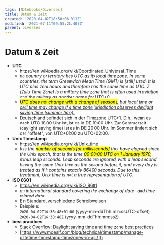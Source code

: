 ```yaml
---
tags: [Notebooks/Diverses]
title: Datum & Zeit
created: '2020-04-02T18:50:06.011Z'
modified: '2021-07-11T09:55:28.407Z'
parent: Diverses
---
```


# Datum & Zeit
- **UTC**
  - https://en.wikipedia.org/wiki/Coordinated_Universal_Time
  - *no country or territory has UTC as its local time zone. In some countries, the term Greenwich Mean Time (GMT) is [still] used. It is UTC plus zero hours and therefore has the same time as UTC. Z (Zulu Time Zone) is a military time zone that is often used in aviation and the military as another name for UTC+0.*
  - [*<mark>UTC does not change with a change of seasons</mark>, but local time or civil time may change if a time zone jurisdiction observes daylight saving time (summer time).*](https://en.wikipedia.org/wiki/Coordinated_Universal_Time#Daylight_saving_time:~:text=UTC%20does%20not%20change%20with%20a,daylight%20saving%20time%20(summer%20time))
  - Deutschland befindet sich in der Timezone UTC+1. D.h., wenn es nach UTC 18:00 Uhr ist, ist es in DE 19:00 Uhr. Zur Sommerzeit (daylight saving time) ist es in DE 20:00 Uhr. Im Sommer ändert sich der "offset", von UTC+01:00 zu UTC+02:00.
- **Unix Timestamp**
  - https://en.wikipedia.org/wiki/Unix_time
  - *It is the <mark>number of seconds [or milliseconds]</mark> that have elapsed since the Unix epoch, that is the time <mark>00:00:00 UTC on 1 January 1970</mark>, minus leap seconds. Leap seconds are ignored, with a leap second having the same Unix time as the second before it, and every day is treated as if it contains exactly 86400 seconds. Due to this treatment, Unix time is not a true representation of UTC.*
- **ISO 8601**  
  - https://en.wikipedia.org/wiki/ISO_8601
  - *an international standard covering the exchange of date- and time-related data.*
  - Ein Standard, verschiedene Schreibweisen
  - Beispiele:<br/>
    `2020-04-02T16:38:48+01:00` (yyyy-mm-ddThh:mm:ssUTC-offset)<br/>
    `2020-04-02T16:38:48Z` (yyyy-mm-ddThh:mm:ssZ)
- **best practices**
  - [Stack Overflow: Daylight saving time and time zone best practices](https://stackoverflow.com/a/2532962)
  - [https://www.moesif.com/blog/technical/timestamp/manage-datetime-timestamp-timezones-in-api/]()

